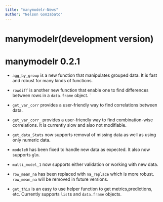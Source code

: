 ```yaml
---
title: "manymodelr-News"
author: "Nelson Gonzabato"
---
```

# manymodelr(development version)

# manymodelr 0.2.1

* `agg_by_group` is a new function that manipulates grouped data. It is fast and
   robust for many kinds of functions.

* `rowdiff` is another new function that enable one to find differences between rows
   in a `data.frame` object. 
  `
* `get_var_corr` provides a user-friendly way to find correlations between data.


* `get_var_corr_` provides a user-friendly way to find combination-wise correlations. It is currently slow and also not modifiable.

* `get_data_Stats` now supports removal of missing data as well as using only numeric data.

* `modeleR` has been fixed to handle new data as expected. It also now supports `glm`. 

* `multi_model_1` now supports either validation or working with new data.

* `row_mean_na`  has been replaced with `na_replace` which is more robust. `row_mean_na` will be removed in future versions. 

* `get_this` is an easy to use helper function to get metrics,predictions, etc. Currently supports `list`s and `data.frame` objects. 



